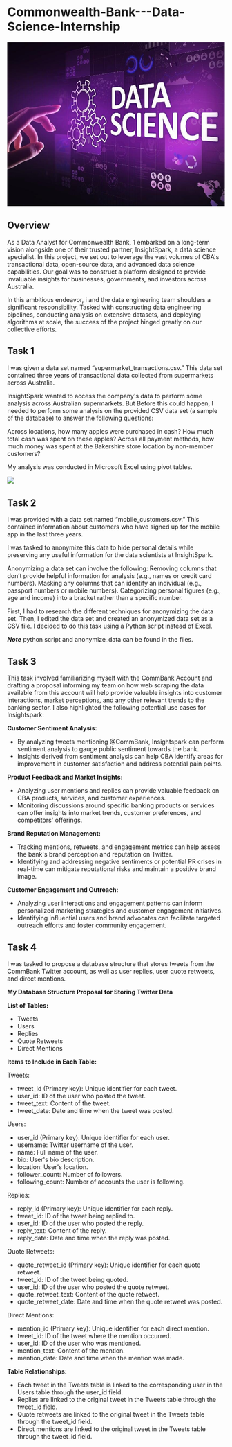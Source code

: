 # Commonwealth-Bank---Data-Science-Internship

![](cover.jpg)

## Overview

As a Data Analyst for Commonwealth Bank, 1 embarked on a long-term vision alongside one of their trusted partner, InsightSpark, a data science specialist. In this project, we set out to leverage the vast volumes of CBA's transactional data, open-source data, and advanced data science capabilities. Our goal was to construct a platform designed to provide invaluable insights for businesses, governments, and investors across Australia.

In this ambitious endeavor, i and the data engineering team shoulders a significant responsibility. Tasked with constructing data engineering pipelines, conducting analysis on extensive datasets, and deploying algorithms at scale, the success of the project hinged greatly on our collective efforts.

## Task 1

I was given a data set named “supermarket_transactions.csv.” This data set contained three years of transactional data collected from supermarkets across Australia. 

InsightSpark wanted to access the company's data to perform some analysis across Australian supermarkets. But Before this could happen, I needed to perform some analysis on the provided CSV data set (a sample of the database) to answer the following questions:

Across locations, how many apples were purchased in cash?
How much total cash was spent on these apples?
Across all payment methods, how much money was spent at the Bakershire store location by non-member customers?

My analysis was conducted in Microsoft Excel using pivot tables.

![](cover1.jpg)


## Task 2

I was provided with a data set named “mobile_customers.csv.” This contained information about customers who have signed up for the mobile app in the last three years.

I was tasked to anonymize this data to hide personal details while preserving any useful information for the data scientists at InsightSpark.

Anonymizing a data set can involve the following:
Removing columns that don’t provide helpful information for analysis (e.g., names or credit card numbers).
Masking any columns that can identify an individual (e.g., passport numbers or mobile numbers).
Categorizing personal figures (e.g., age and income) into a bracket rather than a specific number.

First, I had to research the different techniques for anonymizing the data set. Then, I edited the data set and created an anonymized data set as a CSV file. I decided to do this task using a Python script instead of Excel.

***Note*** python script and anonymize_data can be found in the files.

## Task 3

This task involved familiarizing myself with the CommBank Account and drafting a proposal informing my team on how web scraping the data available from this account will help provide valuable insights into customer interactions, market perceptions, and any other relevant trends to the banking sector. I also highlighted the following potential use cases for Insightspark:

**Customer Sentiment Analysis:**

- By analyzing tweets mentioning @CommBank, Insightspark can perform sentiment analysis to gauge public sentiment towards the bank.
- Insights derived from sentiment analysis can help CBA identify areas for improvement in customer satisfaction and address potential pain points.

**Product Feedback and Market Insights:**

- Analyzing user mentions and replies can provide valuable feedback on CBA products, services, and customer experiences.
- Monitoring discussions around specific banking products or services can offer insights into market trends, customer preferences, and competitors' offerings.

**Brand Reputation Management:**

- Tracking mentions, retweets, and engagement metrics can help assess the bank's brand perception and reputation on Twitter.
- Identifying and addressing negative sentiments or potential PR crises in real-time can mitigate reputational risks and maintain a positive brand image.

**Customer Engagement and Outreach:**

- Analyzing user interactions and engagement patterns can inform personalized marketing strategies and customer engagement initiatives.
- Identifying influential users and brand advocates can facilitate targeted outreach efforts and foster community engagement.

## Task 4

I was tasked to propose a database structure that stores tweets from the CommBank Twitter account, as well as user replies, user quote retweets, and direct mentions.

**My Database Structure Proposal for Storing Twitter Data**

**List of Tables:**

- Tweets
- Users
- Replies
- Quote Retweets
- Direct Mentions

**Items to Include in Each Table:**

Tweets:

- tweet_id (Primary key): Unique identifier for each tweet.
- user_id: ID of the user who posted the tweet.
- tweet_text: Content of the tweet.
- tweet_date: Date and time when the tweet was posted.

Users:

- user_id (Primary key): Unique identifier for each user.
- username: Twitter username of the user.
- name: Full name of the user.
- bio: User's bio description.
- location: User's location.
- follower_count: Number of followers.
- following_count: Number of accounts the user is following.

Replies:

- reply_id (Primary key): Unique identifier for each reply.
- tweet_id: ID of the tweet being replied to.
- user_id: ID of the user who posted the reply.
- reply_text: Content of the reply.
- reply_date: Date and time when the reply was posted.

Quote Retweets:

- quote_retweet_id (Primary key): Unique identifier for each quote retweet.
- tweet_id: ID of the tweet being quoted.
- user_id: ID of the user who posted the quote retweet.
- quote_retweet_text: Content of the quote retweet.
- quote_retweet_date: Date and time when the quote retweet was posted.

Direct Mentions:

- mention_id (Primary key): Unique identifier for each direct mention.
- tweet_id: ID of the tweet where the mention occurred.
- user_id: ID of the user who was mentioned.
- mention_text: Content of the mention.
- mention_date: Date and time when the mention was made.

**Table Relationships:**

- Each tweet in the Tweets table is linked to the corresponding user in the Users table through the user_id field.
- Replies are linked to the original tweet in the Tweets table through the tweet_id field.
- Quote retweets are linked to the original tweet in the Tweets table through the tweet_id field.
- Direct mentions are linked to the original tweet in the Tweets table through the tweet_id field.





